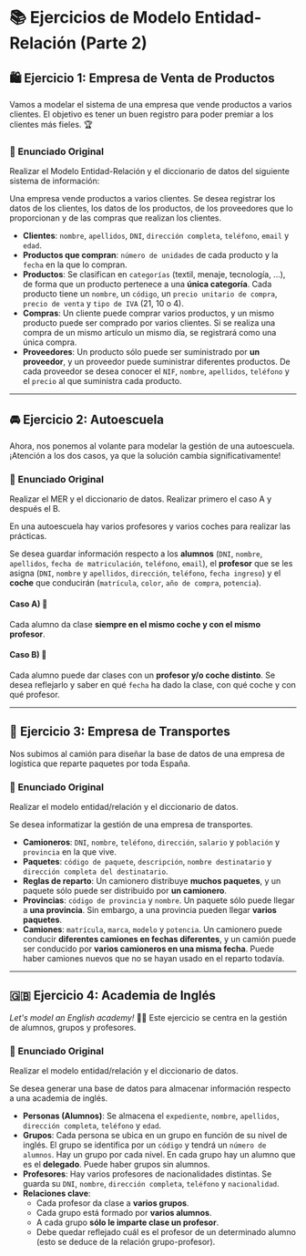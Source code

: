 # 📚 Ejercicios de Modelo Entidad-Relación (Parte 2)

## 🛍️ Ejercicio 1: Empresa de Venta de Productos

Vamos a modelar el sistema de una empresa que vende productos a varios clientes. El objetivo es tener un buen registro para poder premiar a los clientes más fieles. 🏆

### 📝 Enunciado Original

Realizar el Modelo Entidad-Relación y el diccionario de datos del siguiente sistema de información:

Una empresa vende productos a varios clientes. Se desea registrar los datos de los clientes, los datos de los productos, de los proveedores que lo proporcionan y de las compras que realizan los clientes.

*   **Clientes**: `nombre`, `apellidos`, `DNI`, `dirección completa`, `teléfono`, `email` y `edad`.
*   **Productos que compran**: `número de unidades` de cada producto y la `fecha` en la que lo compran.
*   **Productos**: Se clasifican en `categorías` (textil, menaje, tecnología, ...), de forma que un producto pertenece a una **única categoría**. Cada producto tiene un `nombre`, un `código`, un `precio unitario de compra`, `precio de venta` y `tipo de IVA` (21, 10 o 4).
*   **Compras**: Un cliente puede comprar varios productos, y un mismo producto puede ser comprado por varios clientes. Si se realiza una compra de un mismo artículo un mismo día, se registrará como una única compra.
*   **Proveedores**: Un producto sólo puede ser suministrado por **un proveedor**, y un proveedor puede suministrar diferentes productos. De cada proveedor se desea conocer el `NIF`, `nombre`, `apellidos`, `teléfono` y el `precio` al que suministra cada producto.

---

## 🚘 Ejercicio 2: Autoescuela

Ahora, nos ponemos al volante para modelar la gestión de una autoescuela. ¡Atención a los dos casos, ya que la solución cambia significativamente!

### 📝 Enunciado Original

Realizar el MER y el diccionario de datos. Realizar primero el caso A y después el B.

En una autoescuela hay varios profesores y varios coches para realizar las prácticas.

Se desea guardar información respecto a los **alumnos** (`DNI`, `nombre`, `apellidos`, `fecha de matriculación`, `teléfono`, `email`), el **profesor** que se les asigna (`DNI`, `nombre` y `apellidos`, `dirección`, `teléfono`, `fecha ingreso`) y el **coche** que conducirán (`matrícula`, `color`, `año de compra`, `potencia`).

#### Caso A) 🚗
Cada alumno da clase **siempre en el mismo coche y con el mismo profesor**.

#### Caso B) 🔄
Cada alumno puede dar clases con un **profesor y/o coche distinto**. Se desea reflejarlo y saber en qué `fecha` ha dado la clase, con qué coche y con qué profesor.

---

## 🚚 Ejercicio 3: Empresa de Transportes

Nos subimos al camión para diseñar la base de datos de una empresa de logística que reparte paquetes por toda España.

### 📝 Enunciado Original

Realizar el modelo entidad/relación y el diccionario de datos.

Se desea informatizar la gestión de una empresa de transportes.

*   **Camioneros**: `DNI`, `nombre`, `teléfono`, `dirección`, `salario` y `población` y `provincia` en la que vive.
*   **Paquetes**: `código de paquete`, `descripción`, `nombre destinatario` y `dirección completa del destinatario`.
*   **Reglas de reparto**: Un camionero distribuye **muchos paquetes**, y un paquete sólo puede ser distribuido por **un camionero**.
*   **Provincias**: `código de provincia` y `nombre`. Un paquete sólo puede llegar a **una provincia**. Sin embargo, a una provincia pueden llegar **varios paquetes**.
*   **Camiones**: `matrícula`, `marca`, `modelo` y `potencia`. Un camionero puede conducir **diferentes camiones en fechas diferentes**, y un camión puede ser conducido por **varios camioneros en una misma fecha**. Puede haber camiones nuevos que no se hayan usado en el reparto todavía.

---

## 🇬🇧 Ejercicio 4: Academia de Inglés

*Let's model an English academy!* 👩‍🏫 Este ejercicio se centra en la gestión de alumnos, grupos y profesores.

### 📝 Enunciado Original

Realizar el modelo entidad/relación y el diccionario de datos.

Se desea generar una base de datos para almacenar información respecto a una academia de inglés.

*   **Personas (Alumnos)**: Se almacena el `expediente`, `nombre`, `apellidos`, `dirección completa`, `teléfono` y `edad`.
*   **Grupos**: Cada persona se ubica en un grupo en función de su nivel de inglés. El grupo se identifica por un `código` y tendrá un `número de alumnos`. Hay un grupo por cada nivel. En cada grupo hay un alumno que es el **delegado**. Puede haber grupos sin alumnos.
*   **Profesores**: Hay varios profesores de nacionalidades distintas. Se guarda su `DNI`, `nombre`, `dirección completa`, `teléfono` y `nacionalidad`.
*   **Relaciones clave**:
    *   Cada profesor da clase a **varios grupos**.
    *   Cada grupo está formado por **varios alumnos**.
    *   A cada grupo **sólo le imparte clase un profesor**.
    *   Debe quedar reflejado cuál es el profesor de un determinado alumno (esto se deduce de la relación grupo-profesor).